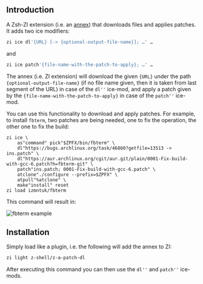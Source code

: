 ## Introduction

A Zsh-ZI extension (i.e. an
[annex](../Annexes/)) that downloads files and
applies patches. It adds two ice modifiers:

```zsh
zi ice dl'{URL} [-> {optional-output-file-name}]; …' …
```

and

```zsh
zi ice patch'{file-name-with-the-patch-to-apply}; …' …
```

The annex (i.e. ZI extension) will download the given `{URL}` under the
path `{optional-output-file-name}` (if no file name given, then it is taken from
last segment of the URL) in case of the `dl''` ice-mod, and apply a patch given
by the `{file-name-with-the-patch-to-apply}` in case of the `patch''` ice-mod.

You can use this functionality to download and apply patches. For example, to
install `fbterm`, two patches are being needed, one to fix the operation, the
other one to fix the build:

```zsn
zi ice \
    as"command" pick"$ZPFX/bin/fbterm" \
    dl"https://bugs.archlinux.org/task/46860?getfile=13513 -> ins.patch" \
    dl"https://aur.archlinux.org/cgit/aur.git/plain/0001-Fix-build-with-gcc-6.patch?h=fbterm-git" \
    patch"ins.patch; 0001-Fix-build-with-gcc-6.patch" \
    atclone"./configure --prefix=$ZPFX" \
    atpull"%atclone" \
    make"install" reset
zi load izmntuk/fbterm
```

This command will result in:

![fbterm
example](https://raw.githubusercontent.com/z-shell/z-a-patch-dl/main/images/fbterm-ex.png)

## Installation

Simply load like a plugin, i.e. the following will add the annex to ZI:

```zsh
zi light z-shell/z-a-patch-dl
```

After executing this command you can then use the `dl''` and `patch''` ice-mods.
